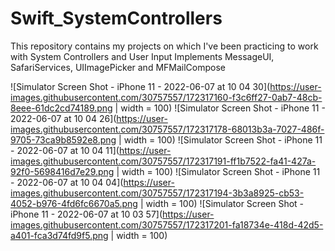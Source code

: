 # Swift_SystemControllers
This repository contains my projects on which I've been practicing to work with System Controllers and User Input 
Implements MessageUI, SafariServices, UIImagePicker and MFMailCompose

![Simulator Screen Shot - iPhone 11 - 2022-06-07 at 10 04 30](https://user-images.githubusercontent.com/30757557/172317160-f3c6ff27-0ab7-48cb-8eee-61dc2cd74189.png | width = 100)
![Simulator Screen Shot - iPhone 11 - 2022-06-07 at 10 04 26](https://user-images.githubusercontent.com/30757557/172317178-68013b3a-7027-486f-9705-73ca9b8592e8.png | width = 100)
![Simulator Screen Shot - iPhone 11 - 2022-06-07 at 10 04 11](https://user-images.githubusercontent.com/30757557/172317191-ff1b7522-fa41-427a-92f0-5698416d7e29.png | width = 100)
![Simulator Screen Shot - iPhone 11 - 2022-06-07 at 10 04 04](https://user-images.githubusercontent.com/30757557/172317194-3b3a8925-cb53-4052-b976-4fd6fc6670a5.png | width = 100)
![Simulator Screen Shot - iPhone 11 - 2022-06-07 at 10 03 57](https://user-images.githubusercontent.com/30757557/172317201-fa18734e-418d-42d5-a401-fca3d74fd9f5.png | width = 100)
